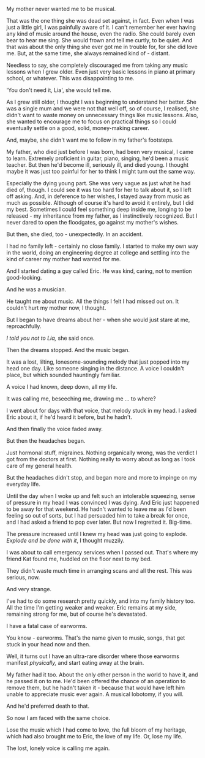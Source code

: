 My mother never wanted me to be musical.

That was the one thing she was dead set against, in fact. Even when I was just a little girl, I was painfully aware of it. I can't remember her ever having any kind of music around the house, even the radio. She could barely even bear to hear me sing. She would frown and tell me curtly, to be quiet. And that was about the only thing she ever got me in trouble for, for she did love me. But, at the same time, she always remained kind of - distant.

Needless to say, she completely discouraged me from taking any music lessons when I grew older. Even just very basic lessons in piano at primary school, or whatever. This was disappointing to me.

'You don't need it, Lia', she would tell me.

As I grew still older, I thought I was beginning to understand her better. She was a single mum and we were not that well off, so of course, I realised, she didn't want to waste money on unnecessary things like music lessons. Also, she wanted to encourage me to focus on practical things so I could eventually settle on a good, solid, money-making career.

And, maybe, she didn't want me to follow in my father's footsteps.

My father, who died just before I was born, had been very musical, I came to learn. Extremely proficient in guitar, piano, singing, he'd been a music teacher. But then he'd become ill, seriously ill, and died young. I thought maybe it was just too painful for her to think I might turn out the same way.

Especially the dying young part. She was very vague as just what he had died of, though. I could see it was too hard for her to talk about it, so I left off asking. And, in deference to her wishes, I stayed away from music as much as possible. Although of course it's hard to avoid it entirely, but I did my best. Sometimes I could feel something deep inside me, longing to be released - my inheritance from my father, as I instinctively recognized. But I never dared to open the floodgates, go against my mother's wishes.

But then, she died, too - unexpectedly. In an accident.

I had no family left - certainly no close family. I started to make my own way in the world, doing an engineering degree at college and settling into the kind of career my mother had wanted for me.

And I started dating a guy called Eric. He was kind, caring, not to mention good-looking.

And he was a musician.

He taught me about music. All the things I felt I had missed out on. It couldn't hurt my mother now, I thought.

But I began to have dreams about her - when she would just stare at me, reproachfully.

*I told you not to Lia,* she said once.

Then the dreams stopped. And the music began.

It was a lost, lilting, lonesome-sounding melody that just popped into my head one day. Like someone singing in the distance. A voice I couldn't place, but which sounded hauntingly familiar. 

A voice I had known, deep down, all my life. 

It was calling me, beseeching me, drawing me ... to where?

I went about for days with that voice, that melody stuck in my head. I asked Eric about it, if he'd heard it before, but he hadn't.

And then finally the voice faded away.

 But then the headaches began.

Just hormonal stuff, migraines. Nothing organically wrong, was the verdict I got from the doctors at first. Nothing really to worry about as long as I took care of my general health.

But the headaches didn't stop, and began more and more to impinge on my everyday life.

Until the day when I woke up and felt such an intolerable squeezing, sense of pressure in my head I was convinced I was dying. And Eric just happened to be away for that weekend. He hadn't wanted to leave me as I'd been feeling so out of sorts, but I had persuaded him to take a break for once, and I had asked a friend to pop over later. But now I regretted it. Big-time.

The pressure increased until I knew my head was just going to explode. *Explode and be done with it*, I thought muzzily.

I was about to call emergency services when I passed out. That's where my friend Kat found me, huddled on the floor next to my bed.



They didn't waste much time in arranging scans and all the rest. This was serious, now.

And very strange.

I've had to do some research pretty quickly, and into my family history too. All the time I'm getting weaker and weaker. Eric remains at my side, remaining strong for me, but of course he's devastated.

I have a fatal case of earworms. 

You know - earworms. That's the name given to music, songs, that get stuck in your head now and then. 

Well, it turns out I have an ultra-rare disorder where those earworms manifest *physically,* and start eating away at the brain.

My father had it too. About the only other person in the world to have it, and he passed it on to me. He'd been offered the chance of an operation to remove them, but he hadn't taken it - because that would have left him unable to appreciate music ever again. A musical lobotomy, if you will. 

And he'd preferred death to that.

So now I am faced with the same choice. 

Lose the music which I had come to love, the full bloom of my heritage, which had also brought me to Eric, the love of my life. Or, lose my life.

The lost, lonely voice is calling me again.

